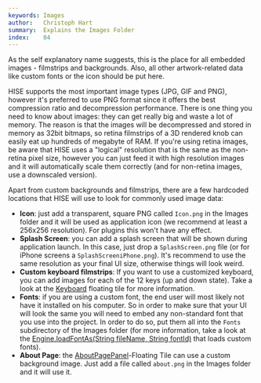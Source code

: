 ```yaml
---
keywords: Images
author:   Christoph Hart
summary:  Explains the Images Folder
index:    04
---
```


As the self explanatory name suggests, this is the place for all embedded images - filmstrips and backgrounds. Also, all other artwork-related data like custom fonts or the icon should be put here.

HISE supports the most important image types (JPG, GIF and PNG), however it's preferred to use PNG format since it offers the best compression ratio and decompression performance. There is one thing you need to know about images: they can get really big and waste a lot of memory. The reason is that the images will be decompressed and stored in memory as 32bit bitmaps, so retina filmstrips of a 3D rendered knob can easily eat up hundreds of megabyte of RAM.
If you're using retina images, be aware that HISE uses a "logical" resolution that is the same as the non-retina pixel size, however you can just feed it with high resolution images and it will automatically scale them correctly (and for non-retina images, use a downscaled version).

Apart from custom backgrounds and filmstrips, there are a few hardcoded locations that HISE will use to look for commonly used image data:

- **Icon**: just add a transparent, square PNG called `Icon.png` in the Images folder and it will be used as application icon (we recommend at least a 256x256 resolution). For plugins this won't have any effect.
- **Splash Screen**: you can add a splash screen that will be shown during application launch. In this case, just drop a `SplashScreen.png` file (or for iPhone screens a `SplashScreeniPhone.png`). It's recommend to use the same resolution as your final UI size, otherwise things will look weird.
- **Custom keyboard filmstrips**: If you want to use a customized keyboard, you can add images for each of the 12 keys (up and down state). Take a look at the [Keyboard](/ui-components/floating-tiles/plugin/keyboard) floating tile for more information.
- **Fonts**: if you are using a custom font, the end user will most likely not have it installed on his computer. So in order to make sure that your UI will look the same you will need to embed any non-standard font that you use into the project. In order to do so, put them all into the `Fonts` subdirectory of the Images folder (for more information, take a look at the [Engine.loadFontAs(String fileName, String fontId)](/scripting/scripting-api/engine#loadfontas) that loads custom fonts).
- **About Page**: the [AboutPagePanel](/ui-components/floating-tiles/plugin/aboutpagepanel)-Floating Tile can use a custom background image. Just add a file called `about.png` in the Images folder and it will use it.
